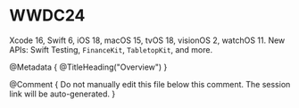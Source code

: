 # WWDC24

Xcode 16, Swift 6, iOS 18, macOS 15, tvOS 18, visionOS 2, watchOS 11.
New APIs: Swift Testing, ``FinanceKit``, ``TabletopKit``, and more. 

@Metadata {
   @TitleHeading("Overview")
}

@Comment { Do not manually edit this file below this comment. The session link will be auto-generated. }
